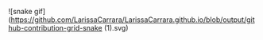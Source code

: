 
![snake gif](https://github.com/LarissaCarrara/LarissaCarrara.github.io/blob/output/github-contribution-grid-snake (1).svg)

